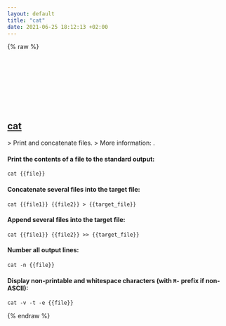 ```yaml
---
layout: default
title: "cat"
date: 2021-06-25 18:12:13 +02:00
---
```

{% raw %}
<h2 id="cat">
  <a href="/en/common/cat.html">cat</a> <a href="#cat"><svg class="icon">
    <use href="/assets/images/unicode_sprite.svg#link" />
  </svg></a>
</h2>
> Print and concatenate files.
> More information: <https://www.gnu.org/software/coreutils/cat>.

#### Print the contents of a file to the standard output:
```shell
cat {{file}}
```
#### Concatenate several files into the target file:
```shell
cat {{file1}} {{file2}} > {{target_file}}
```
#### Append several files into the target file:
```shell
cat {{file1}} {{file2}} >> {{target_file}}
```
#### Number all output lines:
```shell
cat -n {{file}}
```
#### Display non-printable and whitespace characters (with `M-` prefix if non-ASCII):
```shell
cat -v -t -e {{file}}
```
{% endraw %}